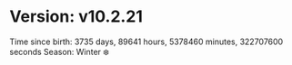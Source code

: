 # Version: v10.2.21
Time since birth: 3735 days, 89641 hours, 5378460 minutes, 322707600 seconds
Season: Winter ❄️
